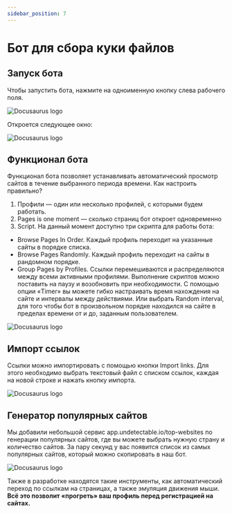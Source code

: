 ```yaml
---
sidebar_position: 7
---
```


# Бот для сбора куки файлов

## Запуск бота

Чтобы запустить бота, нажмите на одноименную кнопку слева рабочего поля. 

![Docusaurus logo](/img/docusaurus.png)

Откроется следующее окно:

![Docusaurus logo](/img/docusaurus.png)

## Функционал бота

Функционал бота позволяет устанавливать автоматический просмотр сайтов в течение выбранного периода времени. Как настроить правильно?

1. Профили — один или несколько профилей, с которыми будем работать.
2. Pages is one moment — сколько страниц бот откроет одновременно
3. Script.
На данный момент доступно три скрипта для работы бота:

- Browse Pages In Order. Каждый профиль переходит на указанные сайты в порядке списка. 
- Browse Pages Randomly. Каждый профиль переходит на сайты в рандомном порядке. 
- Group Pages by Profiles. Ссылки перемешиваются и распределяются между всеми активными профилями. 
Выполнение скриптов можно поставить на паузу и возобновить при необходимости. С помощью опции «Timer» вы можете гибко настраивать время нахождения на сайте и интервалы между действиями. Или выбрать Random interval, для того чтобы бот в произвольном порядке находился на сайте в пределах времени от и до, заданным пользователем. 

![Docusaurus logo](/img/docusaurus.png)

## Импорт ccылок

Ссылки можно импортировать с помощью кнопки Import links. Для этого необходимо выбрать текстовый файл с списком ссылок, каждая на новой строке и нажать кнопку импорта.

![Docusaurus logo](/img/docusaurus.png)

## Генератор популярных сайтов

Мы добавили небольшой сервис app.undetectable.io/top-websites по генерации популярных сайтов, где вы можете выбрать нужную страну и количество сайтов. За пару секунд у вас появится список из самых популярных сайтов, который можно скопировать в наш бот.

![Docusaurus logo](/img/docusaurus.png)

Также в разработке находятся такие инструменты, как автоматический переход по ссылкам на страницах, а также эмуляция движения мыши. **Всё это позволит «прогреть» ваш профиль перед регистрацией на сайтах.**